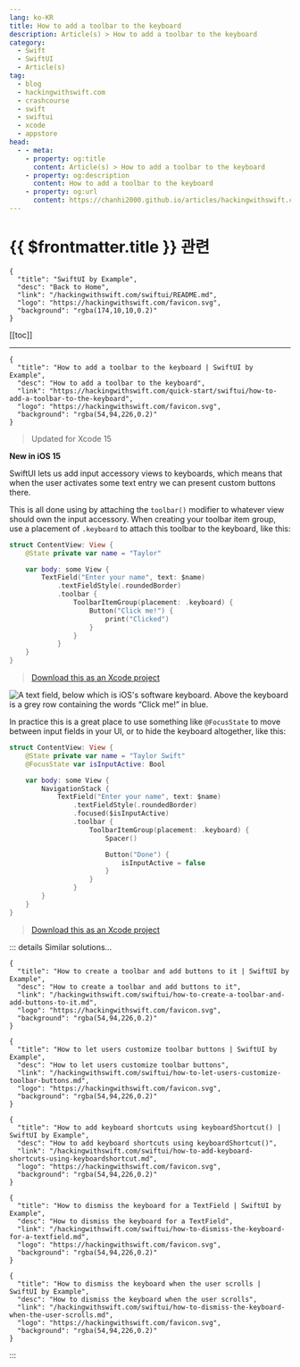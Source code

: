 ```yaml
---
lang: ko-KR
title: How to add a toolbar to the keyboard
description: Article(s) > How to add a toolbar to the keyboard
category:
  - Swift
  - SwiftUI
  - Article(s)
tag: 
  - blog
  - hackingwithswift.com
  - crashcourse
  - swift
  - swiftui
  - xcode
  - appstore
head:
  - - meta:
    - property: og:title
      content: Article(s) > How to add a toolbar to the keyboard
    - property: og:description
      content: How to add a toolbar to the keyboard
    - property: og:url
      content: https://chanhi2000.github.io/articles/hackingwithswift.com/swiftui/how-to-add-a-toolbar-to-the-keyboard.html
---
```


# {{ $frontmatter.title }} 관련

```component VPCard
{
  "title": "SwiftUI by Example",
  "desc": "Back to Home",
  "link": "/hackingwithswift.com/swiftui/README.md",
  "logo": "https://hackingwithswift.com/favicon.svg",
  "background": "rgba(174,10,10,0.2)"
}
```

[[toc]]

---

```component VPCard
{
  "title": "How to add a toolbar to the keyboard | SwiftUI by Example",
  "desc": "How to add a toolbar to the keyboard",
  "link": "https://hackingwithswift.com/quick-start/swiftui/how-to-add-a-toolbar-to-the-keyboard",
  "logo": "https://hackingwithswift.com/favicon.svg",
  "background": "rgba(54,94,226,0.2)"
}
```

> Updated for Xcode 15

**New in iOS 15**

SwiftUI lets us add input accessory views to keyboards, which means that when the user activates some text entry we can present custom buttons there.

This is all done using by attaching the `toolbar()` modifier to whatever view should own the input accessory. When creating your toolbar item group, use a placement of `.keyboard` to attach this toolbar to the keyboard, like this:

```swift
struct ContentView: View {
    @State private var name = "Taylor"

    var body: some View {
        TextField("Enter your name", text: $name)
            .textFieldStyle(.roundedBorder)
            .toolbar {
                ToolbarItemGroup(placement: .keyboard) {
                    Button("Click me!") {
                        print("Clicked")
                    }
                }
            }
    }
}
```

> [<FontIcon icon="fas fa-file-zipper"/>Download this as an Xcode project](https://hackingwithswift.com/files/projects/swiftui/how-to-add-a-toolbar-to-the-keyboard-1.zip)

![A text field, below which is iOS's software keyboard. Above the keyboard is a grey row containing the words “Click me!” in blue.](https://hackingwithswift.com/img/books/quick-start/swiftui/how-to-add-a-toolbar-to-the-keyboard-1~dark.png)

In practice this is a great place to use something like `@FocusState` to move between input fields in your UI, or to hide the keyboard altogether, like this:

```swift
struct ContentView: View {
    @State private var name = "Taylor Swift"
    @FocusState var isInputActive: Bool

    var body: some View {
        NavigationStack {
            TextField("Enter your name", text: $name)
                .textFieldStyle(.roundedBorder)
                .focused($isInputActive)
                .toolbar {
                    ToolbarItemGroup(placement: .keyboard) {
                        Spacer()

                        Button("Done") {
                            isInputActive = false
                        }
                    }
                }
        }
    }
}
```

> [<FontIcon icon="fas fa-file-zipper"/>Download this as an Xcode project](https://hackingwithswift.com/files/projects/swiftui/how-to-add-a-toolbar-to-the-keyboard-2.zip)

<VidStack src="https://hackingwithswift.com/img/books/quick-start/swiftui/how-to-add-a-toolbar-to-the-keyboard-2~dark.mp4" />

::: details Similar solutions…

```component VPCard
{
  "title": "How to create a toolbar and add buttons to it | SwiftUI by Example",
  "desc": "How to create a toolbar and add buttons to it",
  "link": "/hackingwithswift.com/swiftui/how-to-create-a-toolbar-and-add-buttons-to-it.md",
  "logo": "https://hackingwithswift.com/favicon.svg",
  "background": "rgba(54,94,226,0.2)"
}
```

```component VPCard
{
  "title": "How to let users customize toolbar buttons | SwiftUI by Example",
  "desc": "How to let users customize toolbar buttons",
  "link": "/hackingwithswift.com/swiftui/how-to-let-users-customize-toolbar-buttons.md",
  "logo": "https://hackingwithswift.com/favicon.svg",
  "background": "rgba(54,94,226,0.2)"
}
```

```component VPCard
{
  "title": "How to add keyboard shortcuts using keyboardShortcut() | SwiftUI by Example",
  "desc": "How to add keyboard shortcuts using keyboardShortcut()",
  "link": "/hackingwithswift.com/swiftui/how-to-add-keyboard-shortcuts-using-keyboardshortcut.md",
  "logo": "https://hackingwithswift.com/favicon.svg",
  "background": "rgba(54,94,226,0.2)"
}
```

```component VPCard
{
  "title": "How to dismiss the keyboard for a TextField | SwiftUI by Example",
  "desc": "How to dismiss the keyboard for a TextField",
  "link": "/hackingwithswift.com/swiftui/how-to-dismiss-the-keyboard-for-a-textfield.md",
  "logo": "https://hackingwithswift.com/favicon.svg",
  "background": "rgba(54,94,226,0.2)"
}
```

```component VPCard
{
  "title": "How to dismiss the keyboard when the user scrolls | SwiftUI by Example",
  "desc": "How to dismiss the keyboard when the user scrolls",
  "link": "/hackingwithswift.com/swiftui/how-to-dismiss-the-keyboard-when-the-user-scrolls.md",
  "logo": "https://hackingwithswift.com/favicon.svg",
  "background": "rgba(54,94,226,0.2)"
}
```

:::

